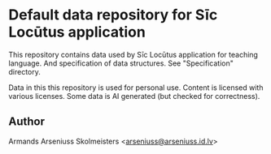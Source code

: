 # Default data repository for Sīc Locūtus application

This repository contains data used by Sīc Locūtus application for teaching
language. And specification of data structures. See "Specification" directory.

Data in this this repository is used for personal use. Content is licensed with
various licenses. Some data is AI generated (but checked for correctness).

## Author

Armands Arseniuss Skolmeisters \<arseniuss@arseniuss.id.lv>
